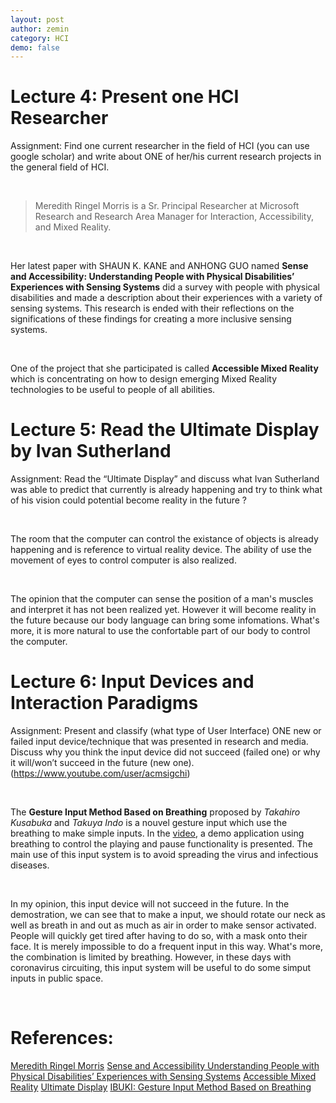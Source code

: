 ```yaml
---
layout: post
author: zemin 
category: HCI
demo: false 
---
```


# Lecture 4: Present one HCI Researcher

Assignment: Find one current researcher in the field of HCI (you can use google scholar) and write about ONE of her/his current research projects in the general field of HCI.

&nbsp;

> Meredith Ringel Morris is a Sr. Principal Researcher at Microsoft Research and Research Area Manager for Interaction, Accessibility, and Mixed Reality.

&nbsp;

Her latest paper with SHAUN K. KANE and ANHONG GUO named **Sense and Accessibility: Understanding People with Physical Disabilities’ Experiences with Sensing Systems** did a survey with people with physical disabilities and made a description about their experiences with a variety of sensing systems. This research is ended with their reflections on the significations of these findings for creating a more inclusive sensing systems.

&nbsp;

One of the project that she participated is called **Accessible Mixed Reality** which is concentrating on how to design emerging Mixed Reality technologies to be useful to people of all abilities.

# Lecture 5: Read the Ultimate Display by Ivan Sutherland

Assignment: Read the “Ultimate Display” and discuss what Ivan Sutherland was able to predict that currently is already happening and try to think what of his vision could potential become reality in the future ? 

&nbsp;

The room that the computer can control the existance of objects is already happening and is reference to virtual reality device. The ability of use the movement of eyes to control computer is also realized.

&nbsp;

The opinion that the computer can sense the position of a man's muscles and interpret it has not been realized yet. However it will become reality in the future because our body language can bring some infomations. What's more, it is more natural to use the confortable part of our body to control the computer.

# Lecture 6: Input Devices and Interaction Paradigms

Assignment: Present and classify (what type of User Interface) ONE new or failed input device/technique that was presented in research and media. Discuss why you think the input device did not succeed (failed one) or why it will/won’t succeed in the future (new one). (https://www.youtube.com/user/acmsigchi)

&nbsp;

The **Gesture Input Method Based on Breathing** proposed by *Takahiro Kusabuka* and *Takuya Indo* is a nouvel gesture input which use the breathing to make simple inputs. In the [video](https://www.youtube.com/watch?v=7JFIDXsRqt4), a demo application using breathing to control the playing and pause functionality is presented. The main use of this input system is to avoid spreading the virus and infectious diseases.

&nbsp;

In my opinion, this input device will not succeed in the future. In the demostration, we can see that to make a input, we should rotate our neck as well as breath in and out as much as air in order to make sensor activated. People will quickly get tired after having to do so, with a mask onto their face. It is merely impossible to do a frequent input in this way. What's more, the combination is limited by breathing. However, in these days with coronavirus circuiting, this input system will be useful to do some simput inputs in public space.

&nbsp;

# References:

[Meredith Ringel Morris](https://www.microsoft.com/en-us/research/people/merrie/)
[Sense and Accessibility Understanding People with Physical Disabilities’ Experiences with Sensing Systems](https://www.microsoft.com/en-us/research/uploads/prod/2020/07/sense-and-accessibility-assets2020-tagged.pdf)
[Accessible Mixed Reality](https://www.microsoft.com/en-us/research/project/accessible-mixed-realityanast/)
[Ultimate Display](http://citeseer.ist.psu.edu/viewdoc/summary?doi=10.1.1.136.3720)
[IBUKI: Gesture Input Method Based on Breathing](https://www.youtube.com/watch?v=7JFIDXsRqt4)
